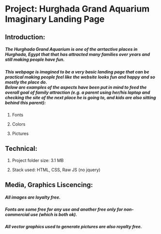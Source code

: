 # Project: Hurghada Grand Aquarium Imaginary Landing Page

## Introduction:

##### The Hurghada Grand Aquarium is one of the arrtactive places in Hurghada, Egypt that that has attracted many families over years and still making people have fun.

##### This webpage is imagined to be a very basic landing page that can be practical making people feel like the website looks fun and happy and so mostly the place do. <br>Below are examples of the aspects have been put in mind to feed the overall goal of family attraction (e.g. a parent using her/his laptop and checking the site of the next place he is going to, and kids are also sitting behind this parent):

1. Fonts

2. Colors

3. Pictures



## Technical:

1. Project folder size: 3.1 MB

2. Stack used: HTML, CSS, Raw JS (no jquery)



## Media, Graphics Liscencing:

##### All images are loyalty free.

##### Fonts are some free for any use and another free only for non-commercial use (which is both ok).

##### All vector graphics used to generate pictures are also royalty free.


